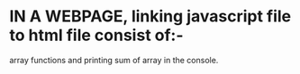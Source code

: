 # IN A WEBPAGE, linking javascript file to html file consist of:-
array functions and printing sum of array in the console.
